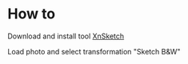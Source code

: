 # How to

Download and install tool [XnSketch](https://www.xnview.com/en/xnsketch/)

Load photo and select transformation "Sketch B&W"